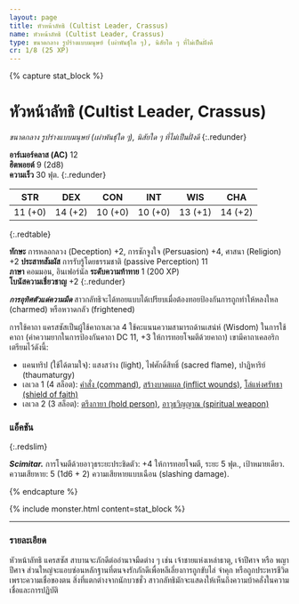 ```yaml
---
layout: page
title: หัวหน้าลัทธิ (Cultist Leader, Crassus)
name: หัวหน้าลัทธิ (Cultist Leader, Crassus)
type: ขนาดกลาง รูปร่างแบบมนุษย์ (เผ่าพันธุ์ใด ๆ), นิสัยใด ๆ ที่ไม่เป็นฝั่งดี
cr: 1/8 (25 XP)
---
```


{% capture stat_block %}
# หัวหน้าลัทธิ (Cultist Leader, Crassus)
_ขนาดกลาง รูปร่างแบบมนุษย์ (เผ่าพันธุ์ใด ๆ), นิสัยใด ๆ ที่ไม่เป็นฝั่งดี_
{:.redunder}

**อาร์เมอร์คลาส (AC)** 12  
**ฮิตพอยต์** 9 (2d8)  
**ความเร็ว** 30 ฟุต.
{:.redunder}

|   STR   |   DEX   |   CON   |   INT   |   WIS   |   CHA   |
| :-----: | :-----: | :-----: | :-----: | :-----: | :-----: |
| 11 (+0) | 14 (+2) | 10 (+0) | 10 (+0) | 13 (+1) | 14 (+2) |
{:.redtable}

**ทักษะ** การหลอกลวง (Deception) +2, การชักจูงใจ (Persuasion) +4, ศาสนา (Religion) +2
**ประสาทสัมผัส** การรับรู้โดยธรรมชาติ (passive Perception) 11  
**ภาษา** คอมมอน, อินเฟอร์นัล 
**ระดับความท้าทาย** 1 (200 XP)  
**โบนัสความเชี่ยวชาญ** +2
{:.redunder}

**_การอุทิศตัวแด่ความมืด_** สาวกลัทธิจะได้ทอยแบบได้เปรียบเมื่อต้องทอยป้องกันการถูกทำให้หลงใหล (charmed) หรือหวาดกลัว (frightened)

การใช้คาถา แครสซัสเป็นผู้ใช้คาถาเลเวล 4 ใช้คะแนนความสามารถด้านเสน่ห์ (Wisdom) ในการใช้คาถา (ค่าความยากในการป้องกันคาถา DC 11, +3 ให้การทอยโจมตีด้วยคาถา) เขามีคาถาเคลอริกเตรียมไว้ดังนี้:
- แคนทริป (ใช้ได้ตามใจ): แสงสว่าง (light), ไฟศักดิ์สิทธิ์ (sacred flame), ปาฏิหาริย์ (thaumaturgy)
- เลเวล 1 (4 สล็อต): [คำสั่ง (command)](/basic-rules/ch11-spells/#command), [สร้างบาดแผล (inflict wounds)](/basic-rules/ch11-spells/#inflict-wounds), [โล่แห่งศรัทธา (shield of faith)](/basic-rules/ch11-spells/#shield-of-faith)
- เลเวล 2 (3 สล็อต): [ตรึงกายา (hold person)](/basic-rules/ch11-spells/#hold-person), [อาวุธวิญญาณ (spiritual weapon)](/basic-rules/ch11-spells/#spiritual-weapon)

### แอ็คชัน
{:.redslim}

**_Scimitar._** การโจมตีด้วยอาวุธระยะประชิดตัว: +4 ให้การทอยโจมตี, ระยะ 5 ฟุต., เป้าหมายเดียว. ความเสียหาย: 5 (1d6 + 2) ความเสียหายแบบเฉือน (slashing damage).

{% endcapture %}

{% include monster.html content=stat_block %}

---

### รายละเอียด

หัวหน้าลัทธิ แครสซัส สาบานจะภักดีต่ออำนาจมืดต่าง ๆ เช่น เจ้าชายแห่งเหล่าธาตุ, เจ้าปีศาจ หรือ พญาปีศาจ ส่วนใหญ่จะแอบซ่อนหลักฐานที่ตนจงรักภักดีเพื่อหลีเลี่ยงการถูกขับไล่ จำคุก หรือถูกประหารชีวิตเพราะความเชื่อของตน สิ่งที่แตกต่างจากนักบวชชั่ว สาวกลัทธิมักจะแสดงให้เห็นถึงความบ้าคลั่งในความเชื่อและการปฏิบัติ

